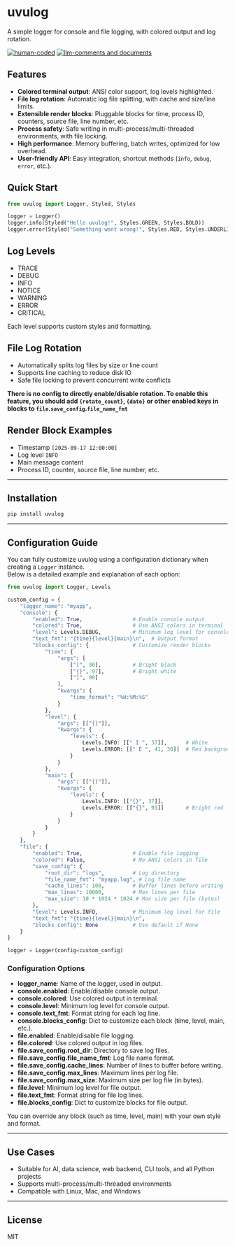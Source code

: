 # uvulog

A simple logger for console and file logging, with colored output and log rotation.

[![human-coded](https://img.shields.io/badge/human-coded-green?style=for-the-badge)](mailto:human-coded)
<span> </span>
[![llm-comments and documents](https://img.shields.io/badge/llm-comments%20and%20documents-indigo?style=for-the-badge&logo=openai)](mailto:comments%20and%20documents)

## Features

- **Colored terminal output**: ANSI color support, log levels highlighted.
- **File log rotation**: Automatic log file splitting, with cache and size/line limits.
- **Extensible render blocks**: Pluggable blocks for time, process ID, counters, source file, line number, etc.
- **Process safety**: Safe writing in multi-process/multi-threaded environments, with file locking.
- **High performance**: Memory buffering, batch writes, optimized for low overhead.
- **User-friendly API**: Easy integration, shortcut methods (`info`, `debug`, `error`, etc.).

## Quick Start

```python
from uvulog import Logger, Styled, Styles

logger = Logger()
logger.info(Styled("Hello uvulog!", Styles.GREEN, Styles.BOLD))
logger.error(Styled("Something went wrong!", Styles.RED, Styles.UNDERLINE))
```

## Log Levels

- TRACE
- DEBUG
- INFO
- NOTICE
- WARNING
- ERROR
- CRITICAL

Each level supports custom styles and formatting.

## File Log Rotation

- Automatically splits log files by size or line count
- Supports line caching to reduce disk IO
- Safe file locking to prevent concurrent write conflicts

**There is no config to directly enable/disable rotation. To enable this feature, you should add `{rotate_count}`, `{date}` or other enabled keys in blocks to `file`.`save_config`.`file_name_fmt`**

## Render Block Examples

- Timestamp `[2025-09-17 12:00:00]`
- Log level `INFO`
- Main message content
- Process ID, counter, source file, line number, etc.

---

## Installation

```bash
pip install uvulog
```

---

## Configuration Guide

You can fully customize uvulog using a configuration dictionary when creating a `Logger` instance.  
Below is a detailed example and explanation of each option:

```python
from uvulog import Logger, Levels

custom_config = {
    "logger_name": "myapp",
    "console": {
        "enabled": True,                # Enable console output
        "colored": True,                # Use ANSI colors in terminal
        "level": Levels.DEBUG,          # Minimum log level for console
        "text_fmt": "{time}{level}{main}\n",  # Output format
        "blocks_config": {              # Customize render blocks
            "time": {
                "args": [
                    ["[", 90],          # Bright black
                    ["{}", 97],         # Bright white
                    ["]", 90]
                ],
                "kwargs": {
                    "time_format": "%H:%M:%S"
                }
            },
            "level": {
                "args": [["{}"]],
                "kwargs": {
                    "levels": {
                        Levels.INFO: [[" I ", 37]],      # White
                        Levels.ERROR: [[" E ", 41, 30]]  # Red background, black text
                    }
                }
            },
            "main": {
                "args": [["{}"]],
                "kwargs": {
                    "levels": {
                        Levels.INFO: [["{}", 37]],
                        Levels.ERROR: [["{}", 91]]       # Bright red
                    }
                }
            }
        }
    },
    "file": {
        "enabled": True,                # Enable file logging
        "colored": False,               # No ANSI colors in file
        "save_config": {
            "root_dir": "logs",         # Log directory
            "file_name_fmt": "myapp.log", # Log file name
            "cache_lines": 100,         # Buffer lines before writing
            "max_lines": 10000,         # Max lines per file
            "max_size": 10 * 1024 * 1024 # Max size per file (bytes)
        },
        "level": Levels.INFO,           # Minimum log level for file
        "text_fmt": "{time}{level}{main}\n",
        "blocks_config": None           # Use default if None
    }
}

logger = Logger(config=custom_config)
```

### Configuration Options

- **logger_name**: Name of the logger, used in output.
- **console.enabled**: Enable/disable console output.
- **console.colored**: Use colored output in terminal.
- **console.level**: Minimum log level for console output.
- **console.text_fmt**: Format string for each log line.
- **console.blocks_config**: Dict to customize each block (time, level, main, etc.).
- **file.enabled**: Enable/disable file logging.
- **file.colored**: Use colored output in log files.
- **file.save_config.root_dir**: Directory to save log files.
- **file.save_config.file_name_fmt**: Log file name format.
- **file.save_config.cache_lines**: Number of lines to buffer before writing.
- **file.save_config.max_lines**: Maximum lines per log file.
- **file.save_config.max_size**: Maximum size per log file (in bytes).
- **file.level**: Minimum log level for file output.
- **file.text_fmt**: Format string for file log lines.
- **file.blocks_config**: Dict to customize blocks for file output.

You can override any block (such as time, level, main) with your own style and format.

---

## Use Cases

- Suitable for AI, data science, web backend, CLI tools, and all Python projects
- Supports multi-process/multi-threaded environments
- Compatible with Linux, Mac, and Windows

---

## License

MIT
